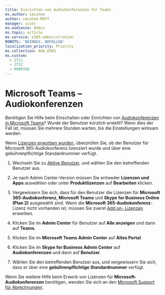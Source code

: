```yaml
---
title: Einrichten von Audiokonferenzen für Teams
ms.author: cmcatee
author: cmcatee-MSFT
manager: scotv
ms.audience: Admin
ms.topic: article
ms.service: o365-administration
ROBOTS: 'NOINDEX, NOFOLLOW'
localization_priority: Priority
ms.collection: Adm_O365
ms.custom:
  - 2711
  - 2712
  - 9000766
---
```


# <a name="microsoft-teams--audio-conferencing"></a>Microsoft Teams – Audiokonferenzen

Benötigen Sie Hilfe beim Einschalten oder Einrichten von [Audiokonferenzen in Microsoft Teams](https://docs.microsoft.com/microsoftteams/set-up-audio-conferencing-in-teams)?  Wurde der Benutzer kürzlich erstellt? Wenn dies der Fall ist, müssen Sie mehrere Stunden warten, bis die Einstellungen wirksam werden.

Wenn [Lizenzen erworben wurden](https://docs.microsoft.com/microsoftteams/set-up-audio-conferencing-in-teams#step-2-get-and-assign-licenses), überprüfen Sie, ob der Benutzer für Microsoft 365-Audiokonferenz lizenziert wurde und über eine gebührenpflichtige Standardnummer verfügt.

1. Wechseln Sie zu [Aktive Benutzer](https://admin.microsoft.com/Adminportal/Home?source=applauncher#/users), und wählen Sie den betreffenden Benutzer aus.

2. Je nach Admin Center-Version müssen Sie entweder **Lizenzen und Apps** auswählen oder unter **Produktlizenzen** auf **Bearbeiten** klicken.

3. Vergewissern Sie sich, dass für den Benutzer die Lizenzen für **Microsoft 365-Audiokonferenz, Microsoft Teams** und **Skype for Business Online (Plan 2)** ausgewählt sind. Wenn die **Microsoft 365-Audiokonferenz**-Lizenz nicht vorhanden ist, müssen Sie zuerst [Add on- Lizenzen](https://docs.microsoft.com/microsoftteams/teams-add-on-licensing/microsoft-teams-add-on-licensing?tabs=small-business) erwerben.

4. Klicken Sie im **Admin Center** für Benutzer auf **Alle anzeigen** und dann auf **Teams**.

5. Klicken Sie im **Microsoft Teams Admin Center** auf **Altes Portal**.

6. Klicken Sie im **Skype for Business Admin Center** auf **Audiokonferenzen** und dann auf **Benutzer**.

7. Wählen Sie den betreffenden Benutzer aus, und vergewissern Sie sich, dass er über eine **gebührenpflichtige Standardnummer** verfügt.

Wenn Sie weitere Hilfe beim Erwerb von Lizenzen für **Microsoft-Audiokonferenzen** benötigen, wenden Sie sich an den [Microsoft Support für Abrechnungen](https://go.microsoft.com/fwlink/p/?linkid=518322).
